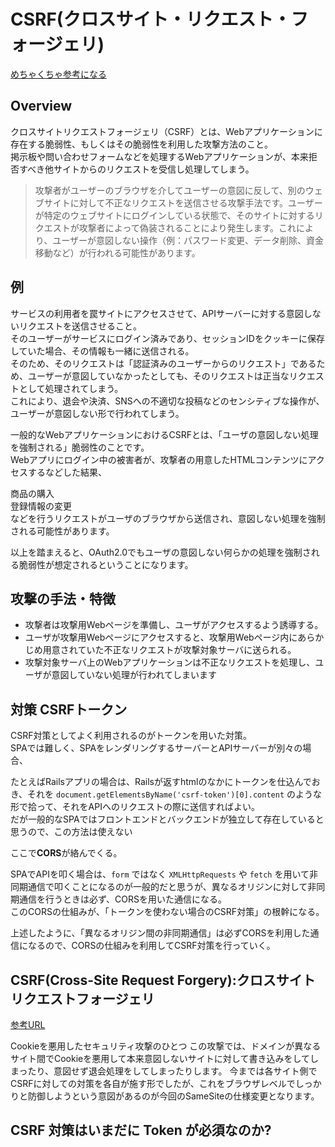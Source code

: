 # CSRF(クロスサイト・リクエスト・フォージェリ)

[めちゃくちゃ参考になる](https://www.trendmicro.com/ja_jp/security-intelligence/research-reports/threat-solution/csrf.html#:~:text=%E3%80%8C%E3%82%AF%E3%83%AD%E3%82%B9%E3%82%B5%E3%82%A4%E3%83%88%E3%83%AA%E3%82%AF%E3%82%A8%E3%82%B9%E3%83%88%E3%83%95%E3%82%A9%E3%83%BC%E3%82%B8%E3%82%A7%E3%83%AA,%E6%94%BB%E6%92%83%E6%96%B9%E6%B3%95%E3%81%AE%E3%81%93%E3%81%A8%E3%81%A7%E3%81%99%E3%80%82)

## Overview

クロスサイトリクエストフォージェリ（CSRF）とは、Webアプリケーションに存在する脆弱性、もしくはその脆弱性を利用した攻撃方法のこと。  
掲示板や問い合わせフォームなどを処理するWebアプリケーションが、本来拒否すべき他サイトからのリクエストを受信し処理してしまう。

>攻撃者がユーザーのブラウザを介してユーザーの意図に反して、別のウェブサイトに対して不正なリクエストを送信させる攻撃手法です。ユーザーが特定のウェブサイトにログインしている状態で、そのサイトに対するリクエストが攻撃者によって偽装されることにより発生します。これにより、ユーザーが意図しない操作（例：パスワード変更、データ削除、資金移動など）が行われる可能性があります。

## 例

サービスの利用者を罠サイトにアクセスさせて、APIサーバーに対する意図しないリクエストを送信させること。  
そのユーザーがサービスにログイン済みであり、セッションIDをクッキーに保存していた場合、その情報も一緒に送信される。  
そのため、そのリクエストは「認証済みのユーザーからのリクエスト」であるため、ユーザーが意図していなかったとしても、そのリクエストは正当なリクエストとして処理されてしまう。  
これにより、退会や決済、SNSへの不適切な投稿などのセンシティブな操作が、ユーザーが意図しない形で行われてしまう。

一般的なWebアプリケーションにおけるCSRFとは、「ユーザの意図しない処理を強制される」脆弱性のことです。  
Webアプリにログイン中の被害者が、攻撃者の用意したHTMLコンテンツにアクセスするなどした結果、

商品の購入  
登録情報の変更  
などを行うリクエストがユーザのブラウザから送信され、意図しない処理を強制される可能性があります。

以上を踏まえると、OAuth2.0でもユーザの意図しない何らかの処理を強制される脆弱性が想定されるということになります。

## 攻撃の手法・特徴

- 攻撃者は攻撃用Webページを準備し、ユーザがアクセスするよう誘導する。
- ユーザが攻撃用Webページにアクセスすると、攻撃用Webページ内にあらかじめ用意されていた不正なリクエストが攻撃対象サーバに送られる。  
- 攻撃対象サーバ上のWebアプリケーションは不正なリクエストを処理し、ユーザが意図していない処理が行われてしまいます

<!-- ## プリフライトリクエストをCSRFとして用いるのは適切ではない -->

## 対策 CSRFトークン

CSRF対策としてよく利用されるのがトークンを用いた対策。  
SPAでは難しく、SPAをレンダリングするサーバーとAPIサーバーが別々の場合、

たとえばRailsアプリの場合は、Railsが返すhtmlのなかにトークンを仕込んでおき、それを `document.getElementsByName('csrf-token')[0].content` のような形で拾って、それをAPIへのリクエストの際に送信すればよい。  
だが一般的なSPAではフロントエンドとバックエンドが独立して存在していると思うので、この方法は使えない

ここで**CORS**が絡んでくる。

SPAでAPIを叩く場合は、`form` ではなく `XMLHttpRequests` や `fetch` を用いて非同期通信で叩くことになるのが一般的だと思うが、異なるオリジンに対して非同期通信を行うときは必ず、CORSを用いた通信になる。  
このCORSの仕組みが、「トークンを使わない場合のCSRF対策」の根幹になる。

上述したように、「異なるオリジン間の非同期通信」は必ずCORSを利用した通信になるので、CORSの仕組みを利用してCSRF対策を行っていく。

## CSRF(Cross-Site Request Forgery):クロスサイトリクエストフォージェリ

[参考URL](https://www.trendmicro.com/ja_jp/security-intelligence/research-reports/threat-solution/csrf.html)

Cookieを悪用したセキュリティ攻撃のひとつ
この攻撃では、ドメインが異なるサイト間でCookieを悪用して本来意図しないサイトに対して書き込みをしてしまったり、意図せず退会処理をしてしまったりします。
今までは各サイト側でCSRFに対しての対策を各自が施す形でしたが、これをブラウザレベルでしっかりと防御しようという意図があるのが今回のSameSiteの仕様変更となります。

## CSRF 対策はいまだに Token が必須なのか?
